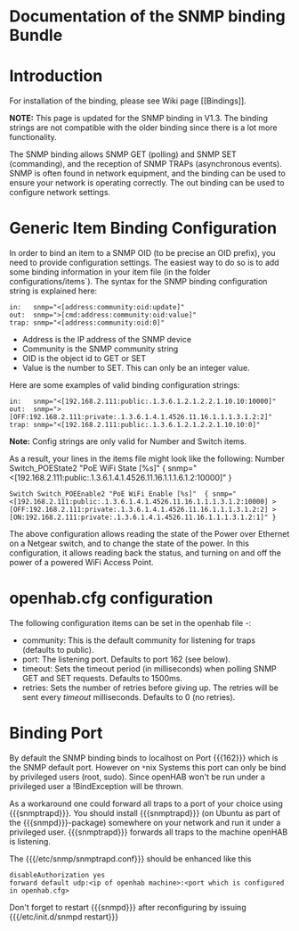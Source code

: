 # Documentation of the SNMP binding Bundle

# Introduction

For installation of the binding, please see Wiki page [[Bindings]].

**NOTE:** This page is updated for the SNMP binding in V1.3. The binding strings are not compatible with the older binding since there is a lot more functionality.

The SNMP binding allows SNMP GET (polling) and SNMP SET (commanding), and the reception of SNMP TRAPs (asynchronous events). SNMP is often found in network equipment, and the binding can be used to ensure your network is operating correctly. The out binding can be used to configure network settings.


# Generic Item Binding Configuration

In order to bind an item to a SNMP OID (to be precise an OID prefix), you need to provide configuration settings. The easiest way to do so is to add some binding information in your item file (in the folder configurations/items`). The syntax for the SNMP binding configuration string is explained here:

    in:   snmp="<[address:community:oid:update]"
    out:  snmp=">[cmd:address:community:oid:value]"
    trap: snmp="<[address:community:oid:0]"
- Address is the IP address of the SNMP device
- Community is the SNMP community string
- OID is the object id to GET or SET
- Value is the number to SET. This can only be an integer value.


Here are some examples of valid binding configuration strings:

    in:   snmp="<[192.168.2.111:public:.1.3.6.1.2.1.2.2.1.10.10:10000]"
    out:  snmp=">[OFF:192.168.2.111:private:.1.3.6.1.4.1.4526.11.16.1.1.1.3.1.2:2]"
    trap: snmp="<[192.168.2.111:public:.1.3.6.1.2.1.2.2.1.10.10:0]"

**Note:** Config strings are only valid for Number and Switch items.

As a result, your lines in the items file might look like the following:
    Number Switch_POEState2  "PoE WiFi State  [%s]"  { snmp="<[192.168.2.111:public:.1.3.6.1.4.1.4526.11.16.1.1.1.6.1.2:10000]" }
    
    Switch Switch_POEEnable2 "PoE WiFi Enable [%s]"  { snmp="<[192.168.2.111:public:.1.3.6.1.4.1.4526.11.16.1.1.1.3.1.2:10000] >[OFF:192.168.2.111:private:.1.3.6.1.4.1.4526.11.16.1.1.1.3.1.2:2] >[ON:192.168.2.111:private:.1.3.6.1.4.1.4526.11.16.1.1.1.3.1.2:1]" }

The above configuration allows reading the state of the Power over Ethernet on a Netgear switch, and to change the state of the power. In this configuration, it allows reading back the status, and turning on and off the power of a powered WiFi Access Point.


# openhab.cfg configuration

The following configuration items can be set in the openhab file -:

- community: This is the default community for listening for traps (defaults to public).
- port: The listening port. Defaults to port 162 (see below).
- timeout: Sets the timeout period (in milliseconds) when polling SNMP GET and SET requests. Defaults to 1500ms.
- retries: Sets the number of retries before giving up. The retries will be sent every *timeout* milliseconds. Defaults to 0 (no retries).


# Binding Port

By default the SNMP binding binds to localhost on Port {{{162}}} which is the SNMP default port. However on `*`nix Systems this port can only be bind by privileged users (root, sudo). Since openHAB won't be run under a privileged user a !BindException will be thrown.

As a workaround one could forward all traps to a port of your choice using {{{snmptrapd}}}. You should install {{{snmptrapd}}} (on Ubuntu as part of the {{{snmpd}}}-package) somewhere on your network and run it under a privileged user. {{{snmptrapd}}} forwards all traps to the machine openHAB is listening.

The {{{/etc/snmp/snmptrapd.conf}}} should be enhanced like this

    disableAuthorization yes
    forward default udp:<ip of openhab machine>:<port which is configured in openhab.cfg>

Don't forget to restart {{{snmpd}}} after reconfiguring by issuing {{{/etc/init.d/snmpd restart}}}